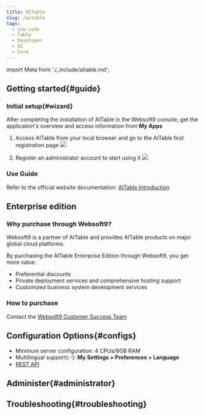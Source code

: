```yaml
---
title: AITable
slug: /aitable
tags:
  - Low code
  - Table
  - Developer
  - AI
  - Form
---
```


import Meta from './_include/aitable.md';

<Meta name="meta" />

## Getting started{#guide}

### Initial setup{#wizard}

After completing the installation of AITable in the Websoft9 console, get the applicaiton's overview and access information from **My Apps**   

1. Access AITable from your local browser and go to the AITable first registration page
   ![](./assets/apitable-init-websoft9.png)

2. Register an administrator account to start using it
   ![](./assets/apitable-main-websoft9.png)

### Use Guide

Refer to the official website documentation: [AITable Introduction](https://help.aitable.ai/docs/guide/tutorial-1-quick-start)

## Enterprise edition 

### Why purchase through Websoft9? 

Websoft9 is a partner of AITable and provides AITable products on major global cloud platforms.  

By purchasing the AITable Enterprise Edition through Websoft9, you get more value: 

- Preferential discounts
- Private deployment services and comprehensive hosting support
- Customized business system development services

### How to purchase   

Contact the [Websoft9 Customer Success Team](./helpdesk)

## Configuration Options{#configs}

- Minimum server configuration: 4 CPUs/8GB RAM
- Multilingual support(✅): **My Settings > Preferences > Language**
- [REST API](https://developers.apitable.com/api/reference/)

## Administer{#administrator}

## Troubleshooting{#troubleshooting}
